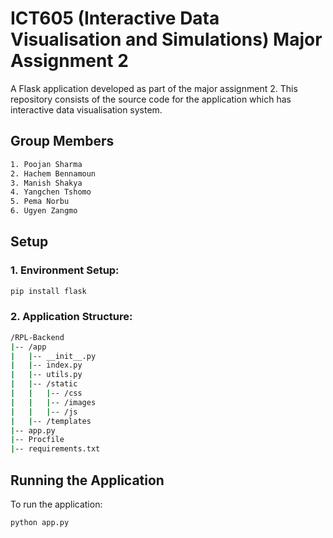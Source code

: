 # ICT605 (Interactive Data Visualisation and Simulations) Major Assignment 2

A Flask application developed as part of the major assignment 2. This repository consists of the source code for the application which has interactive data visualisation system.

## Group Members
```bash
1. Poojan Sharma
2. Hachem Bennamoun
3. Manish Shakya
4. Yangchen Tshomo
5. Pema Norbu
6. Ugyen Zangmo
```

## Setup

### 1. Environment Setup:

```bash
pip install flask
```

### 2. Application Structure:

```bash
/RPL-Backend
|-- /app
|   |-- __init__.py
|   |-- index.py
|   |-- utils.py
|   |-- /static
|   |   |-- /css
|   |   |-- /images
|   |   |-- /js
|   |-- /templates
|-- app.py
|-- Procfile
|-- requirements.txt
```

## Running the Application

To run the application:

```bash
python app.py
```
